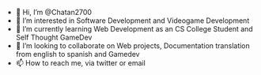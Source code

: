 - 👋 Hi, I’m @Chatan2700
- 👀 I’m interested in Software Development and Videogame Development
- 🌱 I’m currently learning Web Development as an CS College Student and Self Thought GameDev
- 💞️ I’m looking to collaborate on Web projects, Documentation translation from english to spanish and Gamedev
- 📫 How to reach me, via twitter or email



<!---
Chatan2700/Chatan2700 is a ✨ special ✨ repository because its `README.md` (this file) appears on your GitHub profile.
You can click the Preview link to take a look at your changes.
--->
